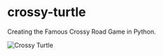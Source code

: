# crossy-turtle
Creating the Famous Crossy Road Game in Python.

![Crossy Turtle](https://user-images.githubusercontent.com/46517096/148105826-35c44400-4a42-4531-8e86-ac7ee2a8c7c4.png)


